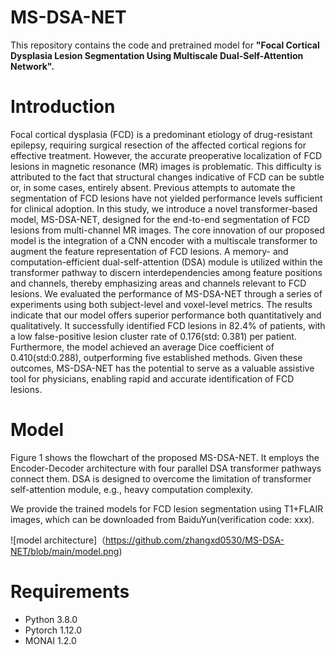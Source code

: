 # MS-DSA-NET

This repository contains the code and pretrained model for **"Focal Cortical Dysplasia Lesion Segmentation Using Multiscale Dual-Self-Attention Network".**

# **Introduction**

Focal cortical dysplasia (FCD) is a predominant etiology of drug-resistant epilepsy,
requiring surgical resection of the affected cortical regions for effective treatment.
However, the accurate preoperative localization of FCD lesions in magnetic resonance
(MR) images is problematic. This difficulty is attributed to the fact that structural
changes indicative of FCD can be subtle or, in some cases, entirely absent. Previous
attempts to automate the segmentation of FCD lesions have not yielded performance
levels sufficient for clinical adoption. In this study, we introduce a novel transformer-based model, MS-DSA-NET, designed for the end-to-end segmentation of FCD lesions
from multi-channel MR images. The core innovation of our proposed model is the
integration of a CNN encoder with a multiscale transformer to augment the feature
representation of FCD lesions. A memory- and computation-efficient dual-self-attention (DSA) 
module is utilized within the transformer pathway to discern interdependencies among
feature positions and channels, thereby emphasizing areas and channels relevant to
FCD lesions. We evaluated the performance of MS-DSA-NET through a series of
experiments using both subject-level and voxel-level metrics. The results indicate that
our model offers superior performance both quantitatively and qualitatively. It
successfully identified FCD lesions in 82.4% of patients, with a low false-positive lesion
cluster rate of 0.176(std: 0.381) per patient. Furthermore, the model achieved an
average Dice coefficient of 0.410(std:0.288), outperforming five established methods.
Given these outcomes, MS-DSA-NET has the potential to serve as a valuable assistive
tool for physicians, enabling rapid and accurate identification of FCD lesions.

# **Model** 

Figure 1 shows the flowchart of the proposed MS-DSA-NET. It employs the Encoder-Decoder architecture with four parallel DSA transformer pathways connect them. DSA is designed to overcome the limitation of transformer self-attention module, e.g., heavy computation complexity.  

We provide the trained models for FCD lesion segmentation using T1+FLAIR images, which can be downloaded from BaiduYun(verification code: xxx).

![model architecture]（https://github.com/zhangxd0530/MS-DSA-NET/blob/main/model.png)

# **Requirements**

- Python 3.8.0
- Pytorch 1.12.0
- MONAI 1.2.0


